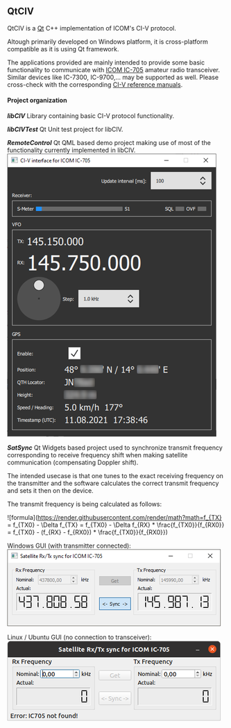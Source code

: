 ## QtCIV

QtCIV is a [Qt](https://www.qt.io/) C++ implementation of ICOM's CI-V protocol.

Altough primarily developed on Windows platform, it is cross-platform compatible as it is using Qt framework.

The applications provided are mainly intended to provide some basic functionality to communicate with [ICOM IC-705](https://www.icomjapan.com/lineup/products/IC-705/) amateur radio transceiver.
Similar devices like IC-7300, IC-9700,... may be supported as well. Please cross-check with the corresponding [CI-V reference manuals](https://www.icomjapan.com/support/manual/).

#### Project organization

***libCIV***
Library containing basic CI-V protocol functionality.

***libCIVTest***
Qt Unit test project for libCIV.

***RemoteControl***
Qt QML based demo project making use of most of the functionality currently implemented in libCIV.
![Screenshot RemoteControl GUI](RemoteControl.png)

***SatSync***
Qt Widgets based project used to synchronize transmit frequency corresponding to receive frequency shift when making satellite communication (compensating Doppler shift).

The intended usecase is that one tunes to the exact receiving frequency on the transmitter and the software calculates the correct transmit frequency and sets it then on the device.

The transmit frequency is being calculated as follows:

![formula](https://render.githubusercontent.com/render/math?math=f_{TX} = f_{TX0} - \Delta f_{TX} = f_{TX0} - \Delta f_{RX} * \frac{f_{TX0}}{f_{RX0}} = f_{TX0} - (f_{RX} - f_{RX0}) * \frac{f_{TX0}}{f_{RX0}})

Windows GUI (with transmitter connected):
![Screenshot SatSync GUI](SatSync.png)

Linux / Ubuntu GUI (no connection to transceiver):
![Screenshot SatSync GUI Ubuntu](SatSync_Ubuntu.png)
